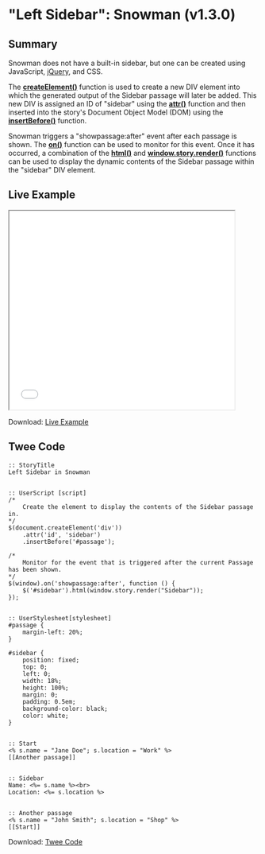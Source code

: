 # "Left Sidebar": Snowman (v1.3.0)

## Summary

Snowman does not have a built-in sidebar, but one can be created using JavaScript, [jQuery](http://api.jquery.com/), and CSS.

The **[createElement()](https://developer.mozilla.org/en-US/docs/Web/API/Document/createElement)** function is used to create a new DIV element into which the generated output of the Sidebar passage will later be added. This new DIV is assigned an ID of "sidebar" using the **[attr()](http://api.jquery.com/attr/#attr2)** function and then inserted into the story's Document Object Model (DOM) using the **[insertBefore()](http://api.jquery.com/insertbefore/)** function.

Snowman triggers a "showpassage:after" event after each passage is shown. The **[on()](http://api.jquery.com/on/)** function can be used to monitor for this event. Once it has occurred, a combination of the **[html()](http://api.jquery.com/html/)** and **[window.story.render()](https://twinery.org/wiki/snowman:window-story:render)** functions can be used to display the dynamic contents of the Sidebar passage within the "sidebar" DIV element.

## Live Example

<section>
<iframe src="snowman_sidebar_left_example.html" height=400 width=90%></iframe>

Download: <a href="snowman_sidebar_left_example.html" target="_blank">Live Example</a>
</section>

## Twee Code

```
:: StoryTitle
Left Sidebar in Snowman


:: UserScript [script]
/*
	Create the element to display the contents of the Sidebar passage in.
*/
$(document.createElement('div'))
	.attr('id', 'sidebar')
	.insertBefore('#passage');

/*
	Monitor for the event that is triggered after the current Passage has been shown.
*/
$(window).on('showpassage:after', function () {
	$('#sidebar').html(window.story.render("Sidebar"));
});


:: UserStylesheet[stylesheet]
#passage {
	margin-left: 20%;
}

#sidebar {
	position: fixed;
	top: 0;
	left: 0;
	width: 18%;
	height: 100%;
	margin: 0;
	padding: 0.5em; 
	background-color: black;
    color: white;
}


:: Start
<% s.name = "Jane Doe"; s.location = "Work" %>
[[Another passage]]


:: Sidebar
Name: <%= s.name %><br>
Location: <%= s.location %>


:: Another passage
<% s.name = "John Smith"; s.location = "Shop" %>
[[Start]]
```

Download: <a href="snowman_sidebar_left_twee.txt" target="_blank">Twee Code</a>

